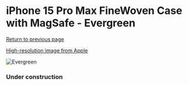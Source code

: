 # iPhone 15 Pro Max FineWoven Case with MagSafe - Evergreen

[Return to previous page](/iphone_15)

[High-resolution image from Apple](https://store.storeimages.cdn-apple.com/8756/as-images.apple.com/is/MT503?wid=4500&hei=4500&fmt=png)

<div style="width: 384px"><img src="/everyphone/MT503.png" alt="Evergreen"></div>

### Under construction
